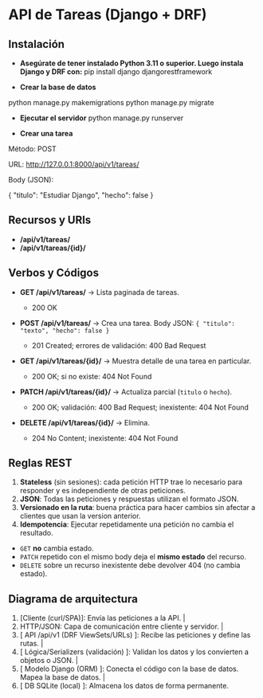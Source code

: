 # API de Tareas (Django + DRF)

## Instalación
- **Asegúrate de tener instalado Python 3.11 o superior. Luego instala Django y DRF con:**
pip install django djangorestframework

- **Crear la base de datos**

python manage.py makemigrations
python manage.py migrate

- **Ejecutar el servidor**
python manage.py runserver

- **Crear una tarea**

Método: POST

URL: http://127.0.0.1:8000/api/v1/tareas/

Body (JSON):

{
  "titulo": "Estudiar Django",
  "hecho": false
}

## Recursos y URIs

- **/api/v1/tareas/**  
- **/api/v1/tareas/{id}/**

## Verbos y Códigos

- **GET /api/v1/tareas/** → Lista paginada de tareas.  
  - 200 OK

- **POST /api/v1/tareas/** → Crea una tarea. Body JSON: `{ "titulo": "texto", "hecho": false }`  
  - 201 Created; errores de validación: 400 Bad Request

- **GET /api/v1/tareas/{id}/** → Muestra detalle de una tarea en particular.  
  - 200 OK; si no existe: 404 Not Found

- **PATCH /api/v1/tareas/{id}/** → Actualiza parcial (`titulo` o `hecho`).  
  - 200 OK; validación: 400 Bad Request; inexistente: 404 Not Found

- **DELETE /api/v1/tareas/{id}/** → Elimina.  
  - 204 No Content; inexistente: 404 Not Found


## Reglas REST
1. **Stateless** (sin sesiones): cada petición HTTP trae lo necesario para responder y es independiente de otras peticiones.
2. **JSON**: Todas las peticiones y respuestas utilizan el formato JSON.
3. **Versionado en la ruta**: buena práctica para hacer cambios sin afectar a clientes que usan la version anterior.
4. **Idempotencia**: Ejecutar repetidamente una petición no cambia el resultado.
  - `GET` **no** cambia estado.  
  - `PATCH` repetido con el mismo body deja el **mismo estado** del recurso.  
  - `DELETE` sobre un recurso inexistente debe devolver 404 (no cambia estado).


## Diagrama de arquitectura

1. [Cliente (curl/SPA)]: Envía las peticiones a la API.
 |
2. HTTP/JSON: Capa de comunicación entre cliente y servidor.
 |
3. [ API /api/v1 (DRF ViewSets/URLs) ]: Recibe las peticiones y define las rutas.
 |
4. [ Lógica/Serializers (validación) ]: Validan los datos y los convierten a objetos o JSON.
 |
5. [ Modelo Django (ORM) ]: Conecta el código con la base de datos. Mapea la base de datos.
 |
6. [ DB SQLite (local) ]: Almacena los datos de forma permanente.
